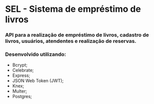 # SEL - Sistema de empréstimo de livros

### API para a realização de empréstimo de livros, cadastro de livros, usuários, atendentes e realização de reservas.

### Desenvolvido utilizando:

- Bcrypt;
- Celebrate;
- Express;
- JSON Web Token (JWT);
- Knex;
- Multer;
- Postgres;
